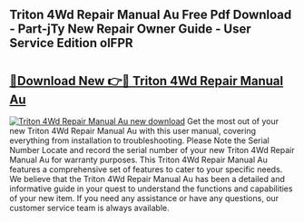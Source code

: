 ## Triton 4Wd Repair Manual Au Free Pdf Download - Part-jTy New Repair Owner Guide - User Service Edition olFPR

# <h2><a href="http://bc72776.oget.top/?id=Triton+4Wd+Repair+Manual+Au">🔗Download New 👉🔴 Triton 4Wd Repair Manual Au</a></h2>

[![Triton 4Wd Repair Manual Au new download](https://i.imgur.com/5g1atiW.png)](http://bc72776.oget.top/?id=Triton+4Wd+Repair+Manual+Au)
Get the most out of your new Triton 4Wd Repair Manual Au with this user manual, covering everything from installation to troubleshooting. Please Note the Serial Number Locate and record the serial number of your new Triton 4Wd Repair Manual Au for warranty purposes. This Triton 4Wd Repair Manual Au features a comprehensive set of features to cater to your specific needs. We believe that the Triton 4Wd Repair Manual Au has been a detailed and informative guide in your quest to understand the functions and capabilities of your new item. If you need any assistance or have any questions, our customer service team is always available.

